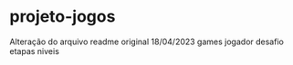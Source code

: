 # projeto-jogos
Alteração do arquivo readme original
18/04/2023
games
jogador
desafio
etapas
niveis
